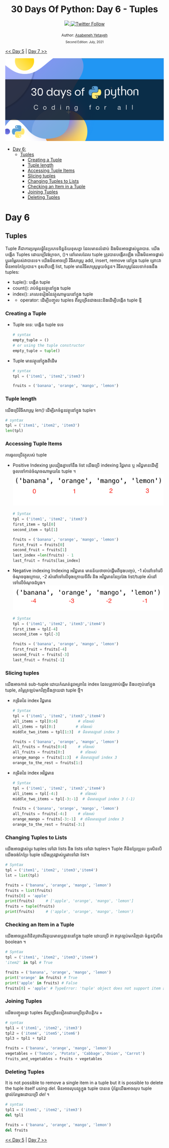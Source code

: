 <div align="center">
  <h1> 30 Days Of Python: Day 6 - Tuples</h1>
  <a class="header-badge" target="_blank" href="https://www.linkedin.com/in/asabeneh/">
  <img src="https://img.shields.io/badge/style--5eba00.svg?label=LinkedIn&logo=linkedin&style=social">
  </a>
  <a class="header-badge" target="_blank" href="https://twitter.com/Asabeneh">
  <img alt="Twitter Follow" src="https://img.shields.io/twitter/follow/asabeneh?style=social">
  </a>

<sub>Author:
<a href="https://www.linkedin.com/in/asabeneh/" target="_blank">Asabeneh Yetayeh</a><br>
<small> Second Edition: July, 2021</small>
</sub>

</div>

[<< Day 5](../05_Day_Lists/05_lists.md) | [Day 7 >>](../07_Day_Sets/07_sets.md)

![30DaysOfPython](../images/30DaysOfPython_banner3@2x.png)

- [Day 6:](#day-6)
  - [Tuples](#tuples)
    - [Creating a Tuple](#creating-a-tuple)
    - [Tuple length](#tuple-length)
    - [Accessing Tuple Items](#accessing-tuple-items)
    - [Slicing tuples](#slicing-tuples)
    - [Changing Tuples to Lists](#changing-tuples-to-lists)
    - [Checking an Item in a Tuple](#checking-an-item-in-a-tuple)
    - [Joining Tuples](#joining-tuples)
    - [Deleting Tuples](#deleting-tuples)

# Day 6

## Tuples

Tuple គឺជាការប្រមូលផ្តុំនៃប្រភេទទិន្នន័យខុសគ្នា ដែលមានលំដាប់ និងមិនអាចផ្លាស់ប្តូរាបាន. យើងបង្កើត Tuples ដោយប្រើវង់ក្រចក, ()។  នៅពេលដែល tuple ត្រូវបានបង្កើតឡើង យើងមិនអាចផ្លាស់ប្តូរតម្លៃរបស់វាបានទេ។ យើងមិនអាចប្រើ វិធីសាស្រ្ត add, insert, remove នៅក្នុង tuple ព្រោះវាមិនអាចកែប្រែបាន។
ខុសពីបញ្ជី list, tuple មានវិធីសាស្រ្តមួយចំនួន។ វិធីសាស្ត្រដែលទាក់ទងនឹង tuples:

- tuple(): បង្កើត tuple
- count(): រាប់ចំនួនវត្ថុនៅក្នុង tuple
- index(): រកលេខរៀងនៃវត្ថុណាមួយនៅក្នុង tuple
- + operator: ដើម្បីបញ្ចូល tuples ពីរឬច្រើនជាងនេះនិងដើម្បីបង្កើត tuple ថ្មី

### Creating a Tuple

- Tuple ទទេ: បង្កើត tuple ទទេ
  
  ```py
  # syntax
  empty_tuple = ()
  # or using the tuple constructor
  empty_tuple = tuple()
  ```

- Tuple មានវត្ថុនៅក្នុងពីដើម
  
  ```py
  # syntax
  tpl = ('item1', 'item2','item3')
  ```

  ```py
  fruits = ('banana', 'orange', 'mango', 'lemon')
  ```

### Tuple length

យើងប្រើវិធីសាស្រ្ត _len()_ ដើម្បីរកចំនួនវត្ថុនៅក្នុង tuple។

```py
# syntax
tpl = ('item1', 'item2', 'item3')
len(tpl)
```

### Accessing Tuple Items

ការចូលប្រើវត្ថុរបស់ tuple

- Positive Indexing
  ស្រដៀងគ្នាទៅនឹង list យើងប្រើ indexing វិជ្ជមាន ឬ អវិជ្ជមានដើម្បីចូលទៅកាន់ចំណុចណាមួយនៃ tuple ។
  ![Accessing tuple items](../images/tuples_index.png)

  ```py
  # Syntax
  tpl = ('item1', 'item2', 'item3')
  first_item = tpl[0]
  second_item = tpl[1]
  ```

  ```py
  fruits = ('banana', 'orange', 'mango', 'lemon')
  first_fruit = fruits[0]
  second_fruit = fruits[1]
  last_index =len(fruits) - 1
  last_fruit = fruits[las_index]
  ```

- Negative indexing
  Indexing អវិជ្ជមាន មានន័យថាចាប់ផ្តើមពីចុងបញ្ចប់, -1 សំដៅទៅលើចំណុចចុងក្រោយ, -2 សំដៅទៅលើចុងក្រោយទីពីរ និង អវិជ្ជមាននៃប្រវែង list/tuple សំដៅទៅលើចំណុចដំបូង។
  ![Tuple Negative indexing](../images/tuple_negative_indexing.png)

  ```py
  # Syntax
  tpl = ('item1', 'item2', 'item3','item4')
  first_item = tpl[-4]
  second_item = tpl[-3]
  ```

  ```py
  fruits = ('banana', 'orange', 'mango', 'lemon')
  first_fruit = fruits[-4]
  second_fruit = fruits[-3]
  last_fruit = fruits[-1]
  ```

### Slicing tuples

យើងអាចកាត់ sub-tuple ដោយកំណត់នូវអត្រានៃ index ដែលត្រូវចាប់ផ្តើម និងបញ្ចប់នៅក្នុង tuple, តម្លៃត្រឡប់មកវិញនឹងក្លាយជា tuple ថ្មី។

- កម្រិតនៃ index វិជ្ជមាន

  ```py
  # Syntax
  tpl = ('item1', 'item2', 'item3','item4')
  all_items = tpl[0:4]         # ទាំងអស់
  all_items = tpl[0:]         # ទាំងអស់
  middle_two_items = tpl[1:3]  # មិនមានវត្ថុនៅ index 3
  ```

  ```py
  fruits = ('banana', 'orange', 'mango', 'lemon')
  all_fruits = fruits[0:4]     # ទាំងអស់
  all_fruits = fruits[0:]       # ទាំងអស់
  orange_mango = fruits[1:3]  # មិនមានវត្ថុនៅ index 3
  orange_to_the_rest = fruits[1:]
  ```

- កម្រិតនៃ index អវិជ្ជមាន

  ```py
  # Syntax
  tpl = ('item1', 'item2', 'item3','item4')
  all_items = tpl[-4:]          # ទាំងអស់
  middle_two_items = tpl[-3:-1]  # មិនមានវត្ថុនៅ index 3 (-1)
  ```

  ```py
  fruits = ('banana', 'orange', 'mango', 'lemon')
  all_fruits = fruits[-4:]     # ទាំងអស់
  orange_mango = fruits[-3:-1]  # dមិនមានវត្ថុនៅ index 3
  orange_to_the_rest = fruits[-3:]
  ```

### Changing Tuples to Lists

យើងអាចផ្លាស់ប្តូរ tuples ទៅជា lists និង lists ទៅជា tuples។ Tuple គឺមិនប្រែប្រួល ប្រសិនបើយើងចង់កែប្រែ tuple យើងត្រូវផ្លាស់ប្តូរវាទៅជា list។

```py
# Syntax
tpl = ('item1', 'item2', 'item3','item4')
lst = list(tpl)
```

```py
fruits = ('banana', 'orange', 'mango', 'lemon')
fruits = list(fruits)
fruits[0] = 'apple'
print(fruits)     # ['apple', 'orange', 'mango', 'lemon']
fruits = tuple(fruits)
print(fruits)     # ('apple', 'orange', 'mango', 'lemon')
```

### Checking an Item in a Tuple

យើងអាចត្រួតពិនិត្យថាតើវត្ថយមានឬគ្មាននៅក្នុង tuple ដោយប្រើ _in_ វាត្រឡប់មកវិញជា ចំនួនប៊ូលីន boolean ។

```py
# Syntax
tpl = ('item1', 'item2', 'item3','item4')
'item2' in tpl # True
```

```py
fruits = ('banana', 'orange', 'mango', 'lemon')
print('orange' in fruits) # True
print('apple' in fruits) # False
fruits[0] = 'apple' # TypeError: 'tuple' object does not support item assignment
```

### Joining Tuples

យើងបញ្ចូលគ្នា tuples ពីរឬច្រើនទៀតដោយប្រើប្រតិបត្តិករ +

```py
# syntax
tpl1 = ('item1', 'item2', 'item3')
tpl2 = ('item4', 'item5','item6')
tpl3 = tpl1 + tpl2
```

```py
fruits = ('banana', 'orange', 'mango', 'lemon')
vegetables = ('Tomato', 'Potato', 'Cabbage','Onion', 'Carrot')
fruits_and_vegetables = fruits + vegetables
```

### Deleting Tuples

It is not possible to remove a single item in a tuple but it is possible to delete the tuple itself using _del_.
មិនអាចលុបវត្ថុក្នុង tuple បានទេ ប៉ុន្តែយើងអាចលុប tuple ផ្ទាល់តែម្តងដោយប្រើ _del_ ។

```py
# syntax
tpl1 = ('item1', 'item2', 'item3')
del tpl1

```

```py
fruits = ('banana', 'orange', 'mango', 'lemon')
del fruits
```

[<< Day 5](../05_Day_Lists/05_lists.md) | [Day 7 >>](../07_Day_Sets/07_sets.md)
